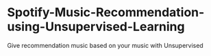 # Spotify-Music-Recommendation-using-Unsupervised-Learning
Give recommendation music based on your music with Unsupervised
